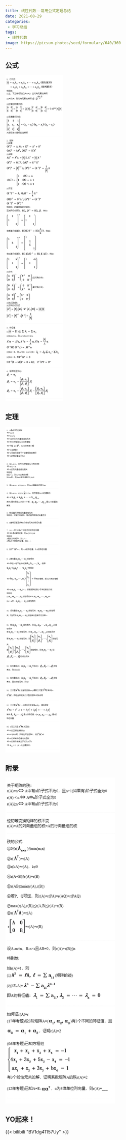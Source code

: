 ```yaml
---
title: 线性代数——常用公式定理总结
date: 2021-08-29
categories: 
 - 学习总结
tags:
 - 线性代数
image: https://picsum.photos/seed/formulary/640/360
---
```


## 公式

![公式](index.assets/gs.png)

## 定理

![定理](index.assets/dl.png)

## 附录

![附录(秩)](index.assets/fl.png)

## YO起来！

{{< bilibili "BV1dg41157Uy" >}}
